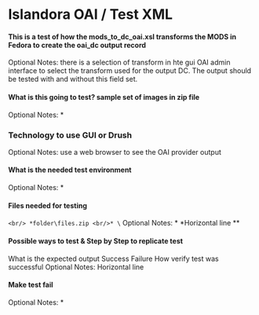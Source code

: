 # Islandora OAI / Test XML

#### This is a test of how the mods_to_dc_oai.xsl transforms the MODS in Fedora to create the oai_dc output record

Optional Notes: there is a selection of transform in hte gui OAI admin interface to select the transform used for the output DC.
The output should be tested with and without this field set.

#### What is this going to test? sample set of images in zip file
Optional Notes: *

### Technology to use GUI or Drush
Optional Notes: use a web browser to see the OAI provider output

#### What is the needed test environment
Optional Notes: *

#### Files needed for testing
`<br/> *folder\files.zip <br/>* \`
Optional Notes: *
*Horizontal line **

#### Possible ways to test & Step by Step to replicate test
What is the expected output
Success
Failure
How verify test was successful
Optional Notes:
Horizontal line

#### Make test fail
Optional Notes: *
